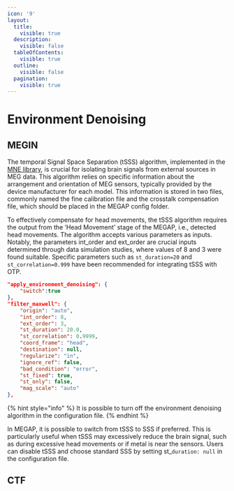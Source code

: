 ```yaml
---
icon: '9'
layout:
  title:
    visible: true
  description:
    visible: false
  tableOfContents:
    visible: true
  outline:
    visible: false
  pagination:
    visible: true
---
```


# Environment Denoising

## MEGIN

The temporal Signal Space Separation (tSSS) algorithm, implemented in the [MNE library](https://mne.tools/stable/generated/mne.preprocessing.maxwell_filter.html), is crucial for isolating brain signals from external sources in MEG data. This algorithm relies on specific information about the arrangement and orientation of MEG sensors, typically provided by the device manufacturer for each model. This information is stored in two files, commonly named the fine calibration file and the crosstalk compensation file, which should be placed in the MEGAP config folder.

To effectively compensate for head movements, the tSSS algorithm requires the output from the ‘Head Movement’ stage of the MEGAP, i.e., detected head movements. The algorithm accepts various parameters as inputs. Notably, the parameters int\_order and ext\_order are crucial inputs determined through data simulation studies, where values of 8 and 3 were found suitable. Specific parameters such as `st_duration=20` and `st_correlation=0.999` have been recommended for integrating tSSS with OTP.

```json
"apply_environment_denoising": {
    "switch":true
},
"filter_maxwell": {
    "origin": "auto",
    "int_order": 8,
    "ext_order": 3,
    "st_duration": 20.0,
    "st_correlation": 0.9999,
    "coord_frame": "head",
    "destination": null,
    "regularize": "in",
    "ignore_ref": false,
    "bad_condition": "error",
    "st_fixed": true,
    "st_only": false,
    "mag_scale": "auto"
},
```

{% hint style="info" %}
It is possible to turn off the environment denoising algorithm in the configuration file.
{% endhint %}

In MEGAP, it is possible to switch from tSSS to SSS if preferred. This is particularly useful when tSSS may excessively reduce the brain signal, such as during excessive head movements or if metal is near the sensors. Users can disable tSSS and choose standard SSS by setting st\_`duration: null` in the configuration file.

## CTF
